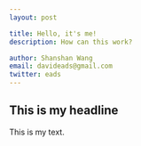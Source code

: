 ```yaml
---
layout: post

title: Hello, it's me!
description: How can this work?

author: Shanshan Wang
email: davideads@gmail.com
twitter: eads
---
```


## This is my headline

This is my text.
